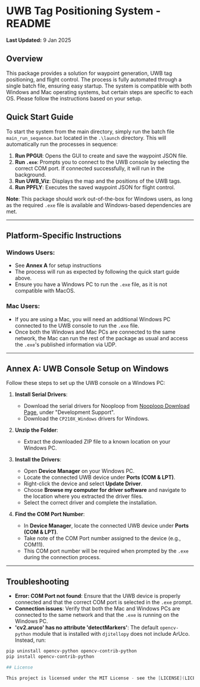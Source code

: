 # UWB Tag Positioning System - README

**Last Updated:** 9 Jan 2025

## Overview

This package provides a solution for waypoint generation, UWB tag positioning, and flight control. The process is fully automated through a single batch file, ensuring easy startup. The system is compatible with both Windows and Mac operating systems, but certain steps are specific to each OS. Please follow the instructions based on your setup.

## Quick Start Guide

To start the system from the main directory, simply run the batch file `main_run_sequence.bat` located in the `.\launch` directory. This will automatically run the processes in sequence:

1. **Run PPGUI**: Opens the GUI to create and save the waypoint JSON file.
2. **Run `.exe`**: Prompts you to connect to the UWB console by selecting the correct COM port. If connected successfully, it will run in the background.
3. **Run UWB_Viz**: Displays the map and the positions of the UWB tags.
4. **Run PPFLY**: Executes the saved waypoint JSON for flight control.

**Note**: This package should work out-of-the-box for Windows users, as long as the required `.exe` file is available and Windows-based dependencies are met.

---

## Platform-Specific Instructions

### Windows Users:
- See **Annex A** for setup instructions
- The process will run as expected by following the quick start guide above.
- Ensure you have a Windows PC to run the `.exe` file, as it is not compatible with MacOS.

### Mac Users:
- If you are using a Mac, you will need an additional Windows PC connected to the UWB console to run the `.exe` file.
- Once both the Windows and Mac PCs are connected to the same network, the Mac can run the rest of the package as usual and access the `.exe`'s published information via UDP.

---

## Annex A: UWB Console Setup on Windows

Follow these steps to set up the UWB console on a Windows PC:

1. **Install Serial Drivers**:
   - Download the serial drivers for Nooploop from [Nooploop Download Page](https://www.nooploop.com/download/), under "Development Support".
   - Download the `CP210X_Windows` drivers for Windows.
   
2. **Unzip the Folder**:
   - Extract the downloaded ZIP file to a known location on your Windows PC.

3. **Install the Drivers**:
   - Open **Device Manager** on your Windows PC.
   - Locate the connected UWB device under **Ports (COM & LPT)**.
   - Right-click the device and select **Update Driver**.
   - Choose **Browse my computer for driver software** and navigate to the location where you extracted the driver files.
   - Select the correct driver and complete the installation.

4. **Find the COM Port Number**:
   - In **Device Manager**, locate the connected UWB device under **Ports (COM & LPT)**.
   - Take note of the COM Port number assigned to the device (e.g., COM11).
   - This COM port number will be required when prompted by the `.exe` during the connection process.

---

## Troubleshooting

- **Error: COM Port not found**: Ensure that the UWB device is properly connected and that the correct COM port is selected in the `.exe` prompt.
- **Connection issues**: Verify that both the Mac and Windows PCs are connected to the same network and that the `.exe` is running on the Windows PC.
- **'cv2.aruco' has no attribute 'detectMarkers'**: The default `opencv-python` module that is installed with `djitellopy` does not include ArUco. Instead, run:
```powershell
pip uninstall opencv-python opencv-contrib-python
pip install opencv-contrib-python

## License

This project is licensed under the MIT License - see the [LICENSE](LICENSE) file for details.
